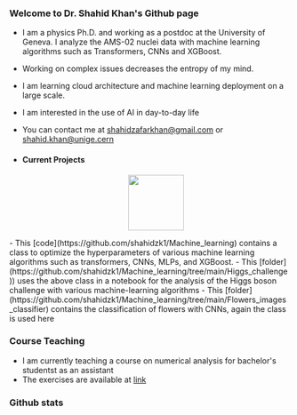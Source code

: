 ### Welcome to Dr. Shahid Khan's Github page

- I am a physics Ph.D. and working as a postdoc at the University of Geneva. I analyze the AMS-02 nuclei data with machine learning algorithms such as Transformers, CNNs and XGBoost.
- Working on complex issues decreases the entropy of my mind. 
- I am learning cloud architecture and machine learning deployment on a large scale. 
- I am interested in the use of AI in day-to-day life
- You can contact me at shahidzafarkhan@gmail.com or shahid.khan@unige.cern

- #### Current Projects
  <div id="header" align="center">
  <img src="https://media.giphy.com/media/Tgw604MyLJnDtbi4t0/giphy.gif" width="100"/>
</div>
- This [code](https://github.com/shahidzk1/Machine_learning) contains a class to optimize the hyperparameters of various machine learning algorithms such as transformers, CNNs, MLPs, and XGBoost.
- This [folder](https://github.com/shahidzk1/Machine_learning/tree/main/Higgs_challenge)) uses the above class in a notebook for the analysis of the Higgs boson challenge with various machine-learning algorithms
- This [folder](https://github.com/shahidzk1/Machine_learning/tree/main/Flowers_images_classifier) contains the classification of flowers with CNNs, again the class is used here

### Course Teaching
- I am currently teaching a course on numerical analysis for bachelor's studentst as an assistant
- The exercises are available at [link](https://github.com/shahidzk1/Numerical_analysis/tree/shahid_version)

### Github stats

